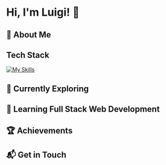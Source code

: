 # Hi, I'm Luigi! 👋

## 🚀 About Me

## Tech Stack

[![My Skills](https://skillicons.dev/icons?i=js,html,css)](https://skillicons.dev)

## 🌱 Currently Exploring

## 🚀 Learning Full Stack Web Development

## 🏆 Achievements

## 📬 Get in Touch
